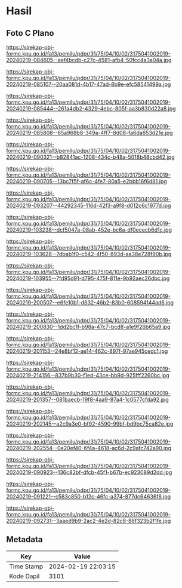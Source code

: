# Hasil

## Foto C Plano

https://sirekap-obj-formc.kpu.go.id/fa13/pemilu/pdpr/31/75/04/10/02/3175041002019-20240219-084605--aef4bcdb-c27c-4581-afb4-50fcc4a3a04a.jpg

https://sirekap-obj-formc.kpu.go.id/fa13/pemilu/pdpr/31/75/04/10/02/3175041002019-20240219-085107--20aa081d-4b17-47ad-8b9e-efc58541499a.jpg

https://sirekap-obj-formc.kpu.go.id/fa13/pemilu/pdpr/31/75/04/10/02/3175041002019-20240219-085444--261a4db2-4329-4ebc-805f-aa3b830d22a8.jpg

https://sirekap-obj-formc.kpu.go.id/fa13/pemilu/pdpr/31/75/04/10/02/3175041002019-20240219-085808--65a968b8-349a-4ff7-8d08-fa6da653d21e.jpg

https://sirekap-obj-formc.kpu.go.id/fa13/pemilu/pdpr/31/75/04/10/02/3175041002019-20240219-090321--b82841ac-1208-434c-b48a-5018b48cbd42.jpg

https://sirekap-obj-formc.kpu.go.id/fa13/pemilu/pdpr/31/75/04/10/02/3175041002019-20240219-090705--13bc7f5f-af6c-4fe7-80a5-e2bbb16f6d81.jpg

https://sirekap-obj-formc.kpu.go.id/fa13/pemilu/pdpr/31/75/04/10/02/3175041002019-20240219-093207--44292345-116d-42f3-a9f8-d012c6c1977d.jpg

https://sirekap-obj-formc.kpu.go.id/fa13/pemilu/pdpr/31/75/04/10/02/3175041002019-20240219-103238--dcf5047a-08ab-452e-bc6a-df0ececb6d1c.jpg

https://sirekap-obj-formc.kpu.go.id/fa13/pemilu/pdpr/31/75/04/10/02/3175041002019-20240219-103628--7dbab1f0-c542-4f50-893d-aa38e728f90b.jpg

https://sirekap-obj-formc.kpu.go.id/fa13/pemilu/pdpr/31/75/04/10/02/3175041002019-20240219-103955--7fd95d91-d795-475f-811e-9b92aec26dbc.jpg

https://sirekap-obj-formc.kpu.go.id/fa13/pemilu/pdpr/31/75/04/10/02/3175041002019-20240219-200507--e6fe10b1-d632-46b2-83b0-608594144ad6.jpg

https://sirekap-obj-formc.kpu.go.id/fa13/pemilu/pdpr/31/75/04/10/02/3175041002019-20240219-200830--1dd2bc1f-b98a-47c7-bcd8-a1e9f26b65a9.jpg

https://sirekap-obj-formc.kpu.go.id/fa13/pemilu/pdpr/31/75/04/10/02/3175041002019-20240219-201153--24e8bf12-ae14-462c-897f-97ae945cedc1.jpg

https://sirekap-obj-formc.kpu.go.id/fa13/pemilu/pdpr/31/75/04/10/02/3175041002019-20240219-214156--837b9b30-f1ed-43ce-bb9d-925fff2260bc.jpg

https://sirekap-obj-formc.kpu.go.id/fa13/pemilu/pdpr/31/75/04/10/02/3175041002019-20240219-201357--081baecb-19f8-4aa9-87a4-1c0577cfda92.jpg

https://sirekap-obj-formc.kpu.go.id/fa13/pemilu/pdpr/31/75/04/10/02/3175041002019-20240219-202145--a2c9a3e0-bf92-4590-99bf-bd9bc75ca82e.jpg

https://sirekap-obj-formc.kpu.go.id/fa13/pemilu/pdpr/31/75/04/10/02/3175041002019-20240219-202554--0e20ef40-6f4a-4618-ac6d-2c9afc742a90.jpg

https://sirekap-obj-formc.kpu.go.id/fa13/pemilu/pdpr/31/75/04/10/02/3175041002019-20240219-090923--136c82bf-dfcb-45f1-b67b-ec923089d2dd.jpg

https://sirekap-obj-formc.kpu.go.id/fa13/pemilu/pdpr/31/75/04/10/02/3175041002019-20240219-091221--c583c850-b12c-46fc-a374-877dc64636f8.jpg

https://sirekap-obj-formc.kpu.go.id/fa13/pemilu/pdpr/31/75/04/10/02/3175041002019-20240219-092731--3aaed9b9-2ac2-4e2d-82c8-88f323b2f1fe.jpg


## Metadata

| Key        | Value               |
| ---------- | ------------------- |
| Time Stamp | 2024-02-19 22:03:15 |
| Kode Dapil | 3101                |



